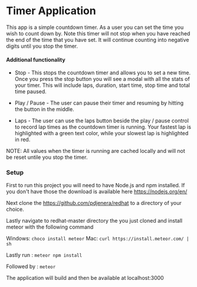 # Timer Application
This app is a simple countdown timer. As a user you can set the time you wish to count down by. Note this timer will not stop when you have reached the end of the time that you have set. It will continue counting into negative digits until you stop the timer.

#### Additional functionality

* Stop - This stops the countdown timer and allows you to set a new time. Once you press the stop button you will see a modal with all the stats of your timer. This will include laps, duration, start time, stop time and total time paused.

* Play / Pause - The user can pause their timer and resuming by hitting the button in the middle.

* Laps - The user can use the laps button beside the play / pause control to record lap times as the countdown timer is running. Your fastest lap is highlighted with a green text color, while your slowest lap is highlighted in red.

NOTE: All values when the timer is running are cached locally and will not be reset untile you stop the timer.

### Setup

First to run this project you will need to have Node.js and npm installed. If you don't have those the download is available here https://nodejs.org/en/

Next clone the https://github.com/pdjenera/redhat to a directory of your choice.

Lastly navigate to redhat-master directory the you just cloned and install meteor with the following command

Windows: ```choco install meteor```
Mac: ```curl https://install.meteor.com/ | sh```

Lastly run : ```meteor npm install```

Followed by : ```meteor```

The application will build and then be available at localhost:3000
